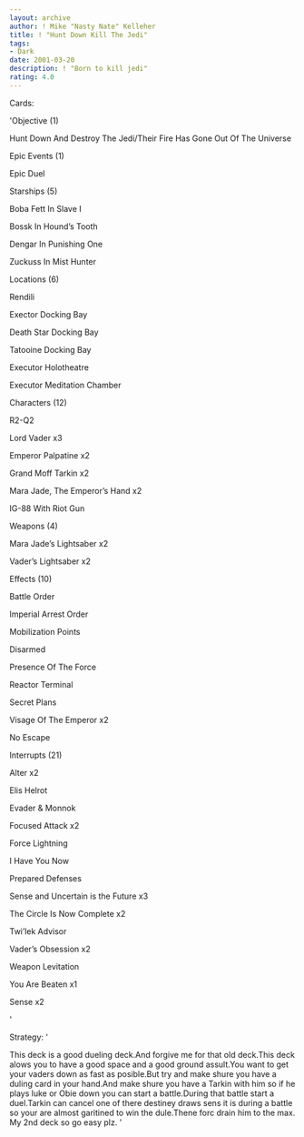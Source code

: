 ```yaml
---
layout: archive
author: ! Mike "Nasty Nate" Kelleher
title: ! "Hunt Down Kill The Jedi"
tags:
- Dark
date: 2001-03-20
description: ! "Born to kill jedi"
rating: 4.0
---
```

Cards: 

'Objective (1) 

Hunt Down And Destroy The Jedi/Their Fire Has Gone Out Of The Universe 


Epic Events (1) 

Epic Duel 


Starships (5) 

Boba Fett In Slave I 

Bossk In Hound&#8217;s Tooth 

Dengar In Punishing One 


Zuckuss In Mist Hunter 


Locations (6) 

Rendili 

Exector Docking Bay 

Death Star Docking Bay 

Tatooine Docking Bay 

Executor Holotheatre 

Executor Meditation Chamber 


Characters (12) 

R2-Q2

Lord Vader x3 

Emperor Palpatine x2 

Grand Moff Tarkin x2 

Mara Jade, The Emperor&#8217;s Hand x2

IG-88 With Riot Gun


Weapons (4)

Mara Jade&#8217;s Lightsaber x2

Vader&#8217;s Lightsaber x2 


Effects (10) 

Battle Order 

Imperial Arrest Order 

Mobilization Points 

Disarmed 

Presence Of The Force 

Reactor Terminal 

Secret Plans 

Visage Of The Emperor x2 

No Escape


Interrupts (21) 

Alter x2

Elis Helrot 

Evader & Monnok 

Focused Attack x2 

Force Lightning 

I Have You Now 

Prepared Defenses 

Sense and Uncertain is the Future x3 

The Circle Is Now Complete x2 

Twi&#8217;lek Advisor 

Vader&#8217;s Obsession x2 

Weapon Levitation 

You Are Beaten x1 

Sense x2


'

Strategy: '

This deck is a good dueling deck.And forgive me for that old deck.This deck alows you to have a good space and a good ground assult.You want to get your vaders down as fast as posible.But try and make shure you have a duling card in your hand.And make shure you have a Tarkin with him so if he plays luke or Obie down you can start a battle.During that battle start a duel.Tarkin can cancel one of there destiney draws sens it is during a battle so your are almost garitined to win the dule.Thene forc drain him to the max. My 2nd deck so go easy plz. '